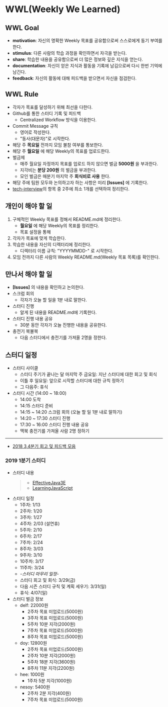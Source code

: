 # WWL(Weekly We Learned)


## WWL Goal
- **motivation**: 자신의 명확한 Weekly 목표를 공유함으로써 스스로에게 동기 부여를 한다.
- **stimulus**: 다른 사람의 학습 과정을 확인하면서 자극을 받는다.
- **share**: 학습한 내용을 공유함으로써 더 많은 정보와 깊은 지식을 얻는다.
- **documentation**: 자신이 얻은 지식과 활동을 기록에 남김으로써 다시 한번 기억에 남긴다.
- **feedback**: 자신의 활동에 대해 피드백을 받으면서 자신을 점검한다.


## WWL Rule
- 각자가 목표를 달성하기 위해 최선을 다한다.
- Github를 통한 스터디 기록 및 피드백
  - Centralized Workflow 방식을 이용한다.
- Commit Message 규칙
  - 영어로 작성한다.
  - "동사(대문자)"로 시작한다.
- 해당 주 **목요일** 전까지 모임 불참 여부를 통보한다.
- 해당 주 **월요일** 에 해당 Weekly의 목표를 업로드한다.
- 벌금제
  - 매주 월요일 자정까지 목표를 업로드 하지 않으면 벌금 **5000원** 을 부과한다.
  - 지각비는 **분당 200원** 의 벌금을 부과한다.
  - 모인 벌금은 매분기 마지막 주 **회식비로 사용** 한다.
- 해당 주에 팀원 모두와 논의하고자 하는 사항은 미리 **[Issues]** 에 기록한다.
- [tech-interview](https://github.com/WeareSoft/tech-interview)의 항목 중 2주에 최소 1개를 선택하여 정리한다.

## 개인이 해야 할 일
1. 구체적인 Weekly 목표를 정해서 README.md에 정리한다.
    - **월요일** 에 해당 Weekly의 목표를 정리한다.
    - 목표 설정을 통해
2. 각자가 목표에 맞게 학습한다.
3. 학습한 내용을 자신의 디렉터리에 정리한다.
    - 디렉터리 이름 규칙: "YYYYMMDD-" 로 시작한다.
4. 모임 전까지 다른 사람의 Weekly README.md(Weekly 목표 목록)를 확인한다.

## 만나서 해야 할 일
- **[Issues]** 의 내용을 확인하고 논의한다.
- 스크럼 회의
  - 각자가 오늘 할 일을 1분 내로 말한다.
- 스터디 진행
  - 알게 된 내용을 README.md에 기록한다.
- 스터디 진행 내용 공유
  - 30분 동안 각자가 오늘 진행한 내용을 공유한다.
- 충전기 복불복
  - 다음 스터디에서 충전기를 가져올 2명을 정한다.

## 스터디 일정
- 스터디 사이클
  - 스터디 주기가 끝나는 달 마지막 주 금요일: 지난 스터디에 대한 회고 및 회식
  - 이틀 후 일요일: 앞으로 시작할 스터디에 대한 규칙 정하기
  - 그 다음주: 휴식
- 스터디 시간 (14:00 ~ 18:00)
  - 14:00 도착
  - 14:15 스터디 준비
  - 14:15 ~ 14:20 스크럼 회의 (오늘 할 일 1분 내로 말하기)
  - 14:20 ~ 17:30 스터디 진행
  - 17:30 ~ 16:00 스터디 진행 내용 공유
  - 맥북 충전기를 가져올 사람 2명 정하기

---

- [2018 3,4분기 회고 및 피드백 모음](/feedback/2018/2018-total-feedback.md)

### 2019 1분기 스터디
- 스터디 내용
    > - [EffectiveJava3E](/EffectiveJava3E/README.md)
    > - [LearningJavaScript](/LearningJavaScript/README.md)
- 스터디 일정
  - 1주차: 1/13
  - 2주차: 1/20
  - 3주차: 1/27
  - 4주차: 2/03 (설연휴)
  - 5주차: 2/10
  - 6주차: 2/17
  - 7주차: 2/24
  - 8주차: 3/03
  - 9주차: 3/10
  - 10주차: 3/17
  - 11주차: 3/24
  - *-스터디 마무리 일정-*
  - 스터디 회고 및 회식: 3/29(금)
  - 다음 시즌 스터디 규칙 및 계획 세우기: 3/31(일)
  - 휴식: 4/07(일)
- 스터디 벌금 정보
  - delf: 22000원
    - 2주차 목표 미업로드(5000원)
    - 3주차 목표 미업로드(5000원)
    - 5주차 10분 지각(2000원)
    - 7주차 목표 미업로드(5000원)
    - 8주차 목표 미업로드(5000원)
  - doy: 12800원
    - 2주차 목표 미업로드(5000원)
    - 2주차 10분 지각(2000원)
    - 5주차 18분 지각(3600원)
    - 8주차 11분 지각(2200원)
  - hee: 1000원
    - 1주차 5분 지각(1000원)
  - nesoy: 5400원
    - 2주차 2분 지각(400원)
    - 7주차 목표 미업로드(5000원)


